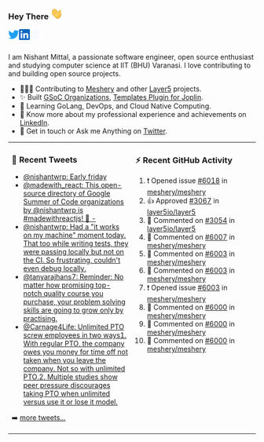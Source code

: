 ### Hey There <img src="./assets/wave.gif" width="25px">
<a href="http://urls.nishantwrp.com/github-to-twitter" target="_blank">
  <img align="left" alt="Nishant's Twitter" width="22px" src="./assets/twitter.svg" />
</a>
<a href="http://urls.nishantwrp.com/github-to-linkedin" target="_blank">
  <img align="left" alt="Nishant's LinkedIn" width="22px" src="./assets/linkedin.svg" />
</a>
<a href="http://urls.nishantwrp.com/github-to-site" target="_blank">
  <img align="left" alt="Nishant's Site" width="22px" src="./assets/globe.svg" />
</a>
<br /><br />

I am Nishant Mittal, a passionate software engineer, open source enthusiast and studying computer science at IIT (BHU) Varanasi. I love contributing to and building open source projects.

- 👨🏽‍💻 Contributing to [Meshery](https://meshery.io/) and other [Layer5](https://layer5.io/) projects.
- ✨ Built [GSoC Organizations](https://www.gsocorganizations.dev/), [Templates Plugin for Joplin](https://github.com/joplin/plugin-templates).
- 🌱 Learning GoLang, DevOps, and Cloud Native Computing.
- 🚀 Know more about my professional experience and achievements on [LinkedIn](http://urls.nishantwrp.com/github-to-linkedin).
- 💬 Get in touch or Ask me Anything on [Twitter](http://urls.nishantwrp.com/github-to-twitter).

<table><tr>
<td valign="top" width="50%">

### 📱 Recent Tweets
<!-- TWITTER:START -->
- [@nishantwrp: Early friday](https://rss.app/articles/cb4e791f6f6d729c074351566bd3a7c508111d6e1136a1e9c3ec930d979628d4f61eb1492ac7df6df6a56279da170f9568d769e1c71a7e128b)
- [@madewith_react: This open-source directory of Google Summer of Code organizations by @nishantwrp is #madewithreactjs! 🙌 -](https://rss.app/articles/cb4e791f6f6d729c074351566bd3a7c508111d6e123eb6e4d5eb9312ba9462c6e10bea4f2d899a2db0bd6b78da100b9468d661e6c31b72108d3dc16a87)
- [@nishantwrp: Had a &quot;it works on my machine&quot; moment today. That too while writing tests, they were passing locally but not on the CI. So frustrating, couldn&#39;t even debug locally.](https://rss.app/articles/cb4e791f6f6d729c074351566bd3a7c508111d6e1136a1e9c3ec930d979628d4f61eb1492ac7df6df6a6687dd711099b66d368e1ca107d1c83)
- [@tanyarajhans7: Reminder: No matter how promising top-notch quality course you purchase, your problem solving skills are going to grow only by practising.](https://rss.app/articles/cb4e791f6f6d729c074351566bd3a7c508111d6e0b3ebcf8c3f086108d8769d4b550b648389c9b2beca36f78de11099a62d76ce7c51179128c3cc466)
- [@Carnage4Life: Unlimited PTO screw employees in two ways1. With regular PTO, the company owes you money for time off not taken when you leave the company. Not so with unlimited PTO.2. Multiple studies show peer pressure discourages taking PTO when unlimited versus use it or lose it model.](https://rss.app/articles/cb4e791f6f6d729c074351566bd3a7c508111d6e3c3ea0efc3e5824ea98f61c2ad0cb15d2d9d9d77f2a76f7cdc16079b66d76ae5c5147a168f3ac3)
<!-- TWITTER:END -->
➡️ [more tweets...](http://urls.nishantwrp.com/github-to-twitter)

</td>
<td valign="top" width="50%">

### ⚡ Recent GitHub Activity
<!--RECENT_ACTIVITY:start-->
1. ❗️ Opened issue [#6018](https://github.com/meshery/meshery/issues/6018) in [meshery/meshery](https://github.com/meshery/meshery)
2. 👍 Approved [#3067](https://github.com/layer5io/layer5/pull/3067#pullrequestreview-1071228394) in [layer5io/layer5](https://github.com/layer5io/layer5)
3. 💬 Commented on [#3054](https://github.com/layer5io/layer5/issues/3054#issuecomment-1212557853) in [layer5io/layer5](https://github.com/layer5io/layer5)
4. 💬 Commented on [#6007](https://github.com/meshery/meshery/pull/6007#discussion_r942865193) in [meshery/meshery](https://github.com/meshery/meshery)
5. 💬 Commented on [#6003](https://github.com/meshery/meshery/issues/6003#issuecomment-1209662009) in [meshery/meshery](https://github.com/meshery/meshery)
6. 💬 Commented on [#6003](https://github.com/meshery/meshery/issues/6003#issuecomment-1209203031) in [meshery/meshery](https://github.com/meshery/meshery)
7. ❗️ Opened issue [#6003](https://github.com/meshery/meshery/issues/6003) in [meshery/meshery](https://github.com/meshery/meshery)
8. 💬 Commented on [#6000](https://github.com/meshery/meshery/issues/6000#issuecomment-1209191246) in [meshery/meshery](https://github.com/meshery/meshery)
9. 💬 Commented on [#6000](https://github.com/meshery/meshery/issues/6000#issuecomment-1209152563) in [meshery/meshery](https://github.com/meshery/meshery)
10. 💬 Commented on [#6000](https://github.com/meshery/meshery/issues/6000#issuecomment-1208522988) in [meshery/meshery](https://github.com/meshery/meshery)
<!--RECENT_ACTIVITY:end-->

</td>
</tr></table>
